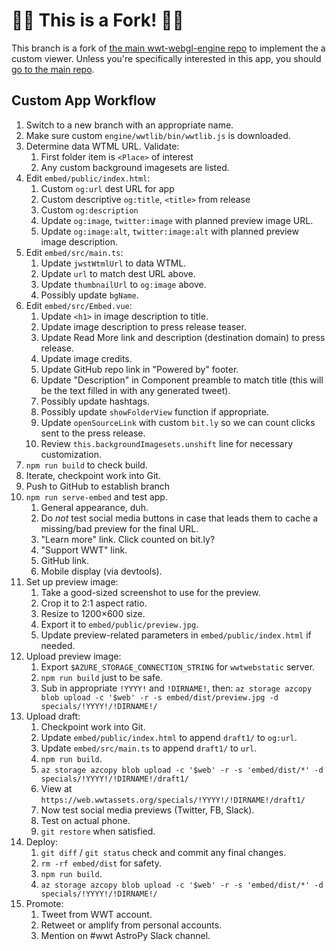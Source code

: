 # 🚨🚨 This is a Fork! 🚨🚨

This branch is a fork of [the main wwt-webgl-engine repo][main] to implement the
a custom viewer. Unless you're specifically interested in this app, you should
[go to the main repo][main].

[main]: https://github.com/WorldWideTelescope/wwt-webgl-engine/


## Custom App Workflow

1. Switch to a new branch with an appropriate name.
1. Make sure custom `engine/wwtlib/bin/wwtlib.js` is downloaded.
2. Determine data WTML URL. Validate:
   1. First folder item is `<Place>` of interest
   2. Any custom background imagesets are listed.
3. Edit `embed/public/index.html`:
   1. Custom `og:url` dest URL for app
   2. Custom descriptive `og:title`, `<title>` from release
   3. Custom `og:description`
   4. Update `og:image`, `twitter:image` with planned preview image URL.
   5. Update `og:image:alt`, `twitter:image:alt` with planned preview image description.
4. Edit `embed/src/main.ts`:
   1. Update `jwstWtmlUrl` to data WTML.
   2. Update `url` to match dest URL above.
   3. Update `thumbnailUrl` to `og:image` above.
   4. Possibly update `bgName`.
5. Edit `embed/src/Embed.vue`:
   1. Update `<h1>` in image description to title.
   2. Update image description to press release teaser.
   3. Update Read More link and description (destination domain) to press
      release.
   3. Update image credits.
   4. Update GitHub repo link in "Powered by" footer.
   5. Update "Description" in Component preamble to match title (this will be
      the text filled in with any generated tweet).
   6. Possibly update hashtags.
   7. Possibly update `showFolderView` function if appropriate.
   8. Update `openSourceLink` with custom `bit.ly` so we can count clicks sent
      to the press release.
   9. Review `this.backgroundImagesets.unshift` line for necessary
      customization.
6. `npm run build` to check build.
7. Iterate, checkpoint work into Git.
8. Push to GitHub to establish branch
9. `npm run serve-embed` and test app.
   1. General appearance, duh.
   2. Do *not* test social media buttons in case that leads them to cache a
      missing/bad preview for the final URL.
   2. "Learn more" link. Click counted on bit.ly?
   3. "Support WWT" link.
   4. GitHub link.
   5. Mobile display (via devtools).
9. Set up preview image:
   1. Take a good-sized screenshot to use for the preview.
   2. Crop it to 2:1 aspect ratio.
   3. Resize to 1200×600 size.
   4. Export it to `embed/public/preview.jpg`.
   5. Update preview-related parameters in `embed/public/index.html` if needed.
9. Upload preview image:
   1. Export `$AZURE_STORAGE_CONNECTION_STRING` for `wwtwebstatic` server.
   2. `npm run build` just to be safe.
   3. Sub in appropriate `!YYYY!` and `!DIRNAME!`, then:
      `az storage azcopy blob upload -c '$web' -r -s embed/dist/preview.jpg -d specials/!YYYY!/!DIRNAME!/`
9. Upload draft:
   1. Checkpoint work into Git.
   2. Update `embed/public/index.html` to append `draft1/` to `og:url`.
   3. Update `embed/src/main.ts` to append `draft1/` to `url`.
   4. `npm run build`.
   5. `az storage azcopy blob upload -c '$web' -r -s 'embed/dist/*' -d specials/!YYYY!/!DIRNAME!/draft1/`
   6. View at `https://web.wwtassets.org/specials/!YYYY!/!DIRNAME!/draft1/`
   7. Now test social media previews (Twitter, FB, Slack).
   8. Test on actual phone.
   9. `git restore` when satisfied.
9. Deploy:
   1. `git diff` / `git status` check and commit any final changes.
   2. `rm -rf embed/dist` for safety.
   3. `npm run build`.
   4. `az storage azcopy blob upload -c '$web' -r -s 'embed/dist/*' -d specials/!YYYY!/!DIRNAME!/`
9. Promote:
   1. Tweet from WWT account.
   2. Retweet or amplify from personal accounts.
   3. Mention on #wwt AstroPy Slack channel.
